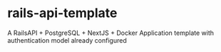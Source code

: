 # rails-api-template
A RailsAPI + PostgreSQL + NextJS + Docker Application template with authentication model already configured
